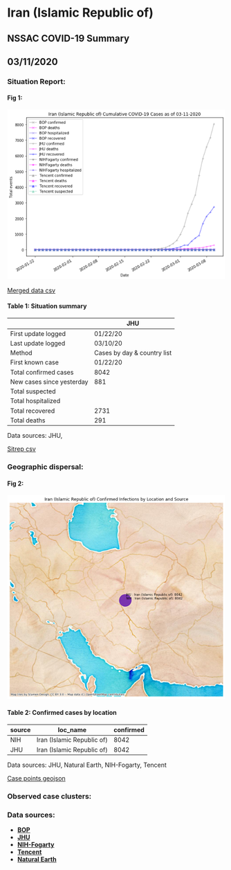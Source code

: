 # Iran (Islamic Republic of)
## NSSAC COVID-19 Summary
## 03/11/2020



### Situation Report:
#### Fig 1:
![Iran (Islamic Republic of) cases](../merged_histories/Iran_(Islamic_Republic_of)_merged_histories.png)

[Merged data csv](https://github.com/SchlittDataSci/SchlittDataSci.github.io/blob/master/data/tables/Iran_(Islamic_Republic_of)_merged_daily.csv)

#### Table 1: Situation summary


|                           | JHU                         |
|---------------------------|-----------------------------|
| First update logged       | 01/22/20                    |
| Last update logged        | 03/10/20                    |
| Method                    | Cases by day & country list |
| First known case          | 01/22/20                    |
| Total confirmed cases     | 8042                        |
| New cases since yesterday | 881                         |
| Total suspected           |                             |
| Total hospitalized        |                             |
| Total recovered           | 2731                        |
| Total deaths              | 291                         |

Data sources: JHU, 


[Sitrep csv](https://github.com/SchlittDataSci/SchlittDataSci.github.io/blob/master/data/tables/Iran_(Islamic_Republic_of)_sitrep.csv)

### Geographic dispersal:
#### Fig 2:
![Iran (Islamic Republic of) mapped](../case_locs/Iran_(Islamic_Republic_of)_case_locs.png)

#### Table 2: Confirmed cases by location


| source   | loc_name                   |   confirmed |
|----------|----------------------------|-------------|
| NIH      | Iran (Islamic Republic of) |        8042 |
| JHU      | Iran (Islamic Republic of) |        8042 |

Data sources: JHU, Natural Earth, NIH-Fogarty, Tencent


[Case points geojson](https://github.com/SchlittDataSci/SchlittDataSci.github.io/blob/master/data/shapes/Iran_(Islamic_Republic_of)_case_locs.geojson)

### Observed case clusters:
### Data sources:
* **[BOP](https://github.com/beoutbreakprepared/nCoV2019)**
* **[JHU](https://github.com/CSSEGISandData/COVID-19)** 
* **[NIH-Fogarty](https://docs.google.com/spreadsheets/d/1jS24DjSPVWa4iuxuD4OAXrE3QeI8c9BC1hSlqr-NMiU/edit#gid=1187587451)** 
* **[Tencent](https://news.qq.com/zt2020/page/feiyan.htm)**
* **[Natural Earth](https://www.naturalearthdata.com/forums/forum/natural-earth-map-data/cultural-vectors/admin-1-states-provinces-and-their-boundaries/)**

<!-- Global site tag (gtag.js) - Google Analytics -->
<script async src="https://www.googletagmanager.com/gtag/js?id=UA-158816269-1"></script>
<script>
  window.dataLayer = window.dataLayer || [];
  function gtag(){dataLayer.push(arguments);}
  gtag('js', new Date());

  gtag('config', 'UA-158816269-1');
</script>